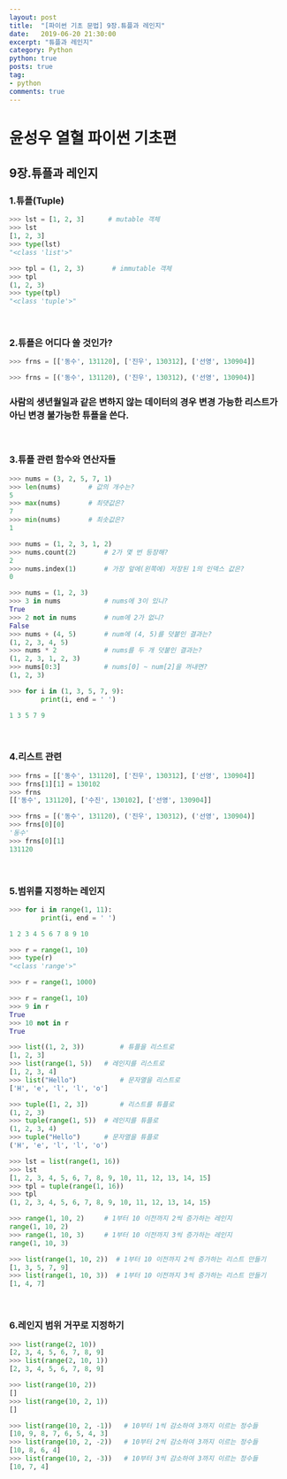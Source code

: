 ```yaml
---
layout: post
title:  "[파이썬 기초 문법] 9장.튜플과 레인지"
date:   2019-06-20 21:30:00
excerpt: "튜플과 레인지"
category: Python
python: true
posts: true
tag:
- python
comments: true
---
```


# 윤성우 열혈 파이썬 기초편
## 9장.튜플과 레인지
### 1.튜플(Tuple)
~~~ python
>>> lst = [1, 2, 3]      # mutable 객체
>>> lst
[1, 2, 3]
>>> type(lst)
"<class 'list'>"
~~~

~~~ python
>>> tpl = (1, 2, 3)       # immutable 객체
>>> tpl
(1, 2, 3)
>>> type(tpl)
"<class 'tuple'>"
~~~
<br>

### 2.튜플은 어디다 쓸 것인가?
~~~ python
>>> frns = [['동수', 131120], ['진우', 130312], ['선영', 130904]]
~~~

~~~ python
>>> frns = [('동수', 131120), ('진우', 130312), ('선영', 130904)]
~~~
### 사람의 생년월일과 같은 변하지 않는 데이터의 경우 변경 가능한 리스트가 아닌 변경 불가능한 튜플을 쓴다.
<br>

### 3.튜플 관련 함수와 연산자들
~~~ python
>>> nums = (3, 2, 5, 7, 1)
>>> len(nums) 		# 값의 개수는?
5
>>> max(nums) 		# 최댓값은?
7
>>> min(nums) 		# 최솟값은?
1
~~~

~~~ python
>>> nums = (1, 2, 3, 1, 2)
>>> nums.count(2) 		# 2가 몇 번 등장해?
2
>>> nums.index(1) 		# 가장 앞에(왼쪽에) 저장된 1의 인덱스 값은?
0
~~~

~~~ python
>>> nums = (1, 2, 3)
>>> 3 in nums 			# nums에 3이 있니?
True
>>> 2 not in nums 		# num에 2가 없니?
False
>>> nums + (4, 5) 		# num에 (4, 5)를 덧붙인 결과는?
(1, 2, 3, 4, 5)
>>> nums * 2 			# nums를 두 개 덧붙인 결과는?
(1, 2, 3, 1, 2, 3)
>>> nums[0:3] 			# nums[0] ~ num[2]을 꺼내면?
(1, 2, 3)
~~~

~~~ python
>>> for i in (1, 3, 5, 7, 9):
        print(i, end = ' ')

1 3 5 7 9
~~~
<br>

### 4.리스트 관련
~~~ python
>>> frns = [['동수', 131120], ['진우', 130312], ['선영', 130904]]
>>> frns[1][1] = 130102
>>> frns
[['동수', 131120], ['수진', 130102], ['선영', 130904]]
~~~

~~~ python
>>> frns = [('동수', 131120), ('진우', 130312), ('선영', 130904)]
>>> frns[0][0]
'동수'
>>> frns[0][1]
131120
~~~
<br>

### 5.범위를 지정하는 레인지
~~~ python
>>> for i in range(1, 11):
        print(i, end = ' ')

1 2 3 4 5 6 7 8 9 10
~~~

~~~ python
>>> r = range(1, 10)
>>> type(r)
"<class 'range'>"
~~~

~~~ python
>>> r = range(1, 1000)
~~~


~~~ python
>>> r = range(1, 10)
>>> 9 in r
True
>>> 10 not in r
True
~~~

~~~ python
>>> list((1, 2, 3)) 		# 튜플을 리스트로
[1, 2, 3]
>>> list(range(1, 5)) 	# 레인지를 리스트로
[1, 2, 3, 4]
>>> list("Hello") 			# 문자열을 리스트로
['H', 'e', 'l', 'l', 'o']
~~~


~~~ python
>>> tuple([1, 2, 3]) 		# 리스트를 튜플로
(1, 2, 3)
>>> tuple(range(1, 5)) 	# 레인지를 튜플로
(1, 2, 3, 4)
>>> tuple("Hello") 		# 문자열을 튜플로
('H', 'e', 'l', 'l', 'o')
~~~

~~~ python
>>> lst = list(range(1, 16))
>>> lst
[1, 2, 3, 4, 5, 6, 7, 8, 9, 10, 11, 12, 13, 14, 15]
>>> tpl = tuple(range(1, 16))
>>> tpl
(1, 2, 3, 4, 5, 6, 7, 8, 9, 10, 11, 12, 13, 14, 15)
~~~

~~~ python
>>> range(1, 10, 2) 	# 1부터 10 이전까지 2씩 증가하는 레인지
range(1, 10, 2)
>>> range(1, 10, 3) 	# 1부터 10 이전까지 3씩 증가하는 레인지
range(1, 10, 3)
~~~

~~~ python
>>> list(range(1, 10, 2))  # 1부터 10 이전까지 2씩 증가하는 리스트 만들기
[1, 3, 5, 7, 9]
>>> list(range(1, 10, 3))  # 1부터 10 이전까지 3씩 증가하는 리스트 만들기
[1, 4, 7]
~~~
<br>

### 6.레인지 범위 거꾸로 지정하기
~~~ python
>>> list(range(2, 10))
[2, 3, 4, 5, 6, 7, 8, 9]
>>> list(range(2, 10, 1))
[2, 3, 4, 5, 6, 7, 8, 9]
~~~

~~~ python
>>> list(range(10, 2))
[]
>>> list(range(10, 2, 1))
[]
~~~

~~~ python
>>> list(range(10, 2, -1))   # 10부터 1씩 감소하여 3까지 이르는 정수들
[10, 9, 8, 7, 6, 5, 4, 3]
>>> list(range(10, 2, -2))   # 10부터 2씩 감소하여 3까지 이르는 정수들
[10, 8, 6, 4]
>>> list(range(10, 2, -3))   # 10부터 3씩 감소하여 3까지 이르는 정수들
[10, 7, 4]
~~~
<br>
